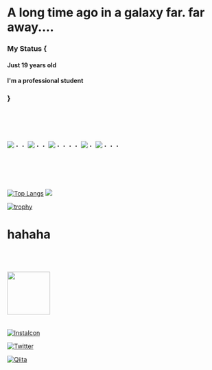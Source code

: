 # A long time ago in a galaxy far.  far away....
### My Status {
#### Just 19 years old 
#### I'm a professional student
### }
#
<br><br><br>
    <img src="https://user-images.githubusercontent.com/44926913/175852850-3fb6c715-1856-41ff-8c1f-94ce3b03b458.gif">・・
    <img src="https://user-images.githubusercontent.com/44926913/175853109-f8850656-6704-4a8a-bee6-9aca154d929b.gif">・・
    <img src="https://user-images.githubusercontent.com/44926913/175853154-5449d974-975e-44a6-ab84-a86031265e40.gif">・・・・
    <img src="https://user-images.githubusercontent.com/44926913/175853109-f8850656-6704-4a8a-bee6-9aca154d929b.gif">・
    <img src="https://user-images.githubusercontent.com/44926913/175853154-5449d974-975e-44a6-ab84-a86031265e40.gif">・・・   
<br><br><br>
#

[![Top Langs](https://github-readme-stats.vercel.app/api/top-langs/?username=norichi0204&layout=compact&theme=radical)](https://github.com/anuraghazra/github-readme-stats)
![](https://github-profile-summary-cards.vercel.app/api/cards/profile-details?username=norichi0204&theme=2077)

[![trophy](https://github-profile-trophy.vercel.app/?username=norichi0204&theme=onedark&column=7
)](https://github.com/ryo-ma/github-profile-trophy)
#
#                                       hahaha
<br><br><br>
 <img src="https://github.com/norichi0204/norichi0204/assets/74302768/c1ad9195-404f-409c-b47a-5bad9eafe79b" width="100" height="100">
<br><br><br>
[![InstaIcon](https://img.shields.io/badge/--FFFFFF?style=social&logo=instagram&label=Instagram)](https://www.instagram.com/i.y__0204.sw)

[![Twitter](https://img.shields.io/badge/--FFFFFF?style=social&logo=Twitter&label=Twitter)](https://twitter.com/norichi0204)

[![Qiita](https://img.shields.io/badge/--FFFFFF?style=social&logo=Qiita&label=Qiita)](https://qiita.com/norichi0204)
#
